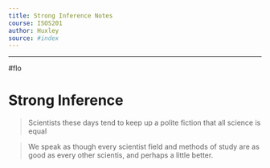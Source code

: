 ```yaml
---
title: Strong Inference Notes
course: ISOS201
author: Huxley 
source: #index
---
```


---

#flo 



# Strong Inference 

> Scientists these days tend to keep up a polite fiction that all science is equal

> We speak as though every scientist field and methods of study are as good as every other scientis, and perhaps a little better. 
























